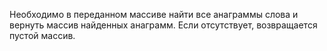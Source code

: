 Необходимо в переданном массиве найти все анаграммы слова и вернуть массив найденных анаграмм. Если отсутствует, возвращается пустой массив.
